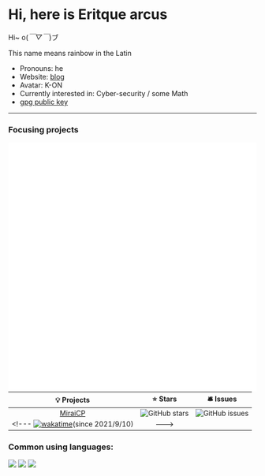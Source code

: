 # Hi, here is Eritque arcus

Hi~ o(*￣▽￣*)ブ

This name means rainbow in the Latin

- Pronouns: he
- Website: [blog](https://eritque-arcus.tech)
- Avatar: K-ON
- Currently interested in: Cyber-security / some Math
- [gpg public key](https://eritque-arcus.tech/files/3R17QU34RCUS.pub)
---

### Focusing projects
<img align="right" src="https://raw.githubusercontent.com/Nambers/Nambers/main/github-metrics.svg">

| 💡 Projects | ⭐ Stars | 🛎 Issues|
|   :-----:   |  :-----:  |  :-----: |
| [MiraiCP](https://github.com/Nambers/MiraiCP) | ![GitHub stars](https://img.shields.io/github/stars/Nambers/MiraiCP) |  ![GitHub issues](https://img.shields.io/github/issues/Nambers/MiraiCP) |
<!--- [![wakatime](https://wakatime.com/badge/github/Nambers/MiraiCP.svg)](https://wakatime.com/badge/github/Nambers/MiraiCP)(since 2021/9/10) | --->

<!--- <a href="https://github.com/anuraghazra/github-readme-stats"><img align="right" src="https://github-readme-stats.vercel.app/api?theme=vue&include_all_commits=true&username=Nambers&show_icons=true&hide_border=true"></a> --->


### Common using languages:
![](https://img.shields.io/badge/-Kotlin-orange?style=flat-square&logo=Kotlin&logoColor=fff)
![](https://img.shields.io/badge/-C++-darkblue?style=flat-square&logo=C%2B%2B&logoColor=fff)
![](https://img.shields.io/badge/-Python-blue?style=flat-square&logo=Python&logoColor=fff)
